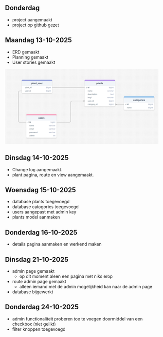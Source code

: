 ## Donderdag

- project aangemaakt
- project op github gezet

## Maandag 13-10-2025

- ERD gemaakt
- Planning gemaakt
- User stories gemaakt

![ERD](./img/ERD.png)

## Dinsdag 14-10-2025

- Change log aangemaakt.
- plant pagina, route en view aangemaakt.

## Woensdag 15-10-2025

- database plants toegevoegd
- database catogories toegevoegd
- users aangepast met admin key
- plants model aanmaken

## Donderdag 16-10-2025

- details pagina aanmaken en werkend maken

## Dinsdag 21-10-2025

- admin page gemaakt
    - op dit moment aleen een pagina met niks erop
- route admin page gemaakt
    - alleen iemand met de admin mogelijkheid kan naar de admin page
- database bijgewerkt

## Donderdag 24-10-2025

- admin functionaliteit proberen toe te voegen doormiddel van een checkbox (niet gelikt)
- filter knoppen toegevoegd
